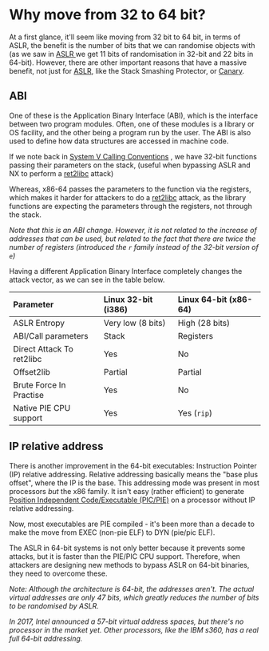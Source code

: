# Why move from 32 to 64 bit?

At a first glance, it'll seem like moving from 32 bit to 64 bit, in terms of ASLR, the benefit is the number of bits that we can randomise objects with \(as we saw in [ASLR ](https://tango37645.gitbook.io/binexp/bin-exp/defences/aslr)we get 11 bits of randomisation in 32-bit and 22 bits in 64-bit\). However, there are other important reasons that have a massive benefit, not just for [ASLR](aslr.md), like the Stack Smashing Protector, or [Canary](stack-canaries.md).

## ABI <a id="abi"></a>

One of these is the Application Binary Interface \(ABI\), which is the interface between two program modules. Often, one of these modules is a library or OS facility, and the other being a program run by the user. The ABI is also used to define how data structures are accessed in machine code.

If we note back in [System V Calling Conventions](https://tango37645.gitbook.io/binexp/bin-exp/theory/system-v-calling-conventions) , we have 32-bit functions passing their parameters on the stack, \(useful when bypassing ASLR and NX to perform a [ret2libc](../attacks/stack/ret2libc.md) attack\)

Whereas, x86-64 passes the parameters to the function via the registers, which makes it harder for attackers to do a [ret2libc](../attacks/stack/ret2libc.md) attack, as the library functions are expecting the parameters through the registers, not through the stack.

_Note that this is an ABI change. However, it is not related to the increase of addresses that can be used, but related to the fact that there are twice the number of registers \(introduced the_ _`r`_ _family instead of the 32-bit version of_ _`e`\)_

Having a different Application Binary Interface completely changes the attack vector, as we can see in the table below.

| Parameter | Linux 32-bit \(i386\) | Linux 64-bit \(x86-64\) |
| :--- | :--- | :--- |
| ASLR Entropy | Very low \(8 bits\) | High \(28 bits\) |
| ABI/Call parameters | Stack | Registers |
| Direct Attack To ret2libc | Yes | No |
| Offset2lib | Partial | Partial |
| Brute Force In Practise | Yes | No |
| Native PIE CPU support | Yes | Yes \(`rip`\) |

## IP relative address <a id="ip-relative-address"></a>

There is another improvement in the 64-bit executables: Instruction Pointer \(IP\) relative addressing. Relative addressing basically means the "base plus offset", where the IP is the base. This addressing mode was present in most processors _but_ the x86 family. It isn't easy \(rather efficient\) to generate [Position Independent Code/Executable \(PIC/PIE\)](pie.md) on a processor without IP relative addressing.

Now, most executables are PIE compiled - it's been more than a decade to make the move from EXEC \(non-pie ELF\) to DYN \(pie/pic ELF\).

The ASLR in 64-bit systems is not only better because it prevents some attacks, but it is faster than the PIE/PIC CPU support. Therefore, when attackers are designing new methods to bypass ASLR on 64-bit binaries, they need to overcome these.

_Note: Although the architecture is 64-bit, the addresses aren't. The actual virtual addresses are only 47 bits, which greatly reduces the number of bits to be randomised by ASLR._

_In 2017, Intel announced a 57-bit virtual address spaces, but there's no processor in the market yet. Other processors, like the IBM s360, has a real full 64-bit addressing._

